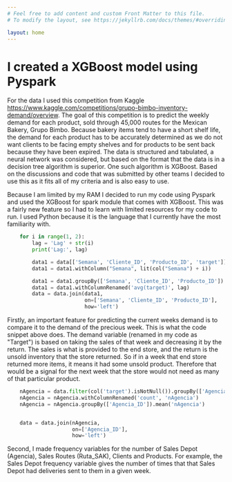 ```yaml
---
# Feel free to add content and custom Front Matter to this file.
# To modify the layout, see https://jekyllrb.com/docs/themes/#overriding-theme-defaults

layout: home
---
```

# I created a XGBoost model using Pyspark
For the data I used this competition from Kaggle https://www.kaggle.com/competitions/grupo-bimbo-inventory-demand/overview.
The goal of this competition is to predict the weekly demand for each product, sold through 45,000 routes for the Mexican Bakery, Grupo Bimbo.
Because bakery items tend to have a short shelf life, the demand for each product has to be accurately determined as we do not want clients to be facing
empty shelves and for products to be sent back because they have been expired.
The data is structured and tabulated, a neural network was considered, but based on the format that the data is in a decision tree algorithm is superior.
One such algorithm is XGBoost. Based on the discussions and code that was submitted by other teams I decided to use this as it fits all of my criteria
and is also easy to use.

Because I am limited by my RAM I decided to run my code using Pyspark and used the XGBoost for spark module that comes with XGBoost. This was a fairly new
feature so I had to learn with limited resources for my code to run. I used Python because it is the language that I currently have the most familiarity with.

```python
    for i in range(1, 2):
        lag = 'Lag' + str(i)
        print('Lag:', lag)

        data1 = data[['Semana', 'Cliente_ID', 'Producto_ID', 'target']]
        data1 = data1.withColumn("Semana", lit(col("Semana") + i))

        data1 = data1.groupBy(['Semana', 'Cliente_ID', 'Producto_ID']).mean("target")
        data1 = data1.withColumnRenamed('avg(target)', lag)
        data = data.join(data1,
                         on=['Semana', 'Cliente_ID', 'Producto_ID'],
                         how='left')
```
Firstly, an important feature for predicting the current weeks demand is to compare it to the demand of the precious week. This is what the code snippet above does. The demand variable (renamed in my code as "Target") is based on taking the sales of that week and decreasing it by the return. The sales is what is provided to the end store, and the return is the unsold inventory that the store returned. So if in a week that end store returned more items, it means it had some unsold product. Therefore that would be a signal for the next week that the store would not need as many of that particular product.

```python
    nAgencia = data.filter(col('target').isNotNull()).groupBy(['Agencia_ID', 'Semana']).count()
    nAgencia = nAgencia.withColumnRenamed('count', 'nAgencia')
    nAgencia = nAgencia.groupBy(['Agencia_ID']).mean('nAgencia')


    data = data.join(nAgencia,
                     on=['Agencia_ID'],
                     how='left')
```
Second, I made frequency variables for the number of Sales Depot (Agencia), Sales Routes (Ruta_SAK), Clients and Products. For example, the Sales Depot frequency variable gives the number of times that that Sales Depot had deliveries sent to them in a given week.
